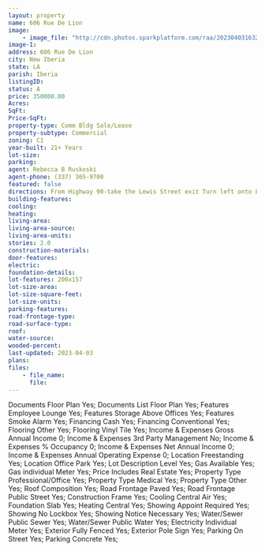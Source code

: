 ```yaml
---
layout: property
name: 606 Rue De Lion 
image:
    - image_file: "http://cdn.photos.sparkplatform.com/raa/20230403163259482104000000.jpg"
image-1:
address: 606 Rue De Lion 
city: New Iberia
state: LA
parish: Iberia
listingID: 
status: A
price: 350000.00
Acres: 
SqFt: 
Price-SqFt: 
property-type: Comm Bldg Sale/Lease
property-subtype: Commercial
zoning: C1
year-built: 21+ Years
lot-size: 
parking: 
agent: Rebecca B Ruskoski
agent-phone: (337) 365-9700
featured: false
directions: From Highway 90-take the Lewis Street exit Turn left onto Lewis Street Turn Right onto Andre Street Turn Left onto Rue De Lion. The building will be on the Right.
building-features: 
cooling: 
heating: 
living-area: 
living-area-source: 
living-area-units: 
stories: 2.0
construction-materials: 
door-features: 
electric: 
foundation-details: 
lot-features: 200x157
lot-size-area: 
lot-size-square-feet: 
lot-size-units: 
parking-features: 
road-frontage-type: 
road-surface-type: 
roof: 
water-source: 
wooded-percent: 
last-updated: 2023-04-03
plans: 
files:
    - file_name:
      file:
---
```

Documents	Floor Plan	Yes;
Documents List	Floor Plan	Yes;
Features	Employee Lounge	Yes;
Features	Storage Above Offices	Yes;
Features	Smoke Alarm	Yes;
Financing	Cash	Yes;
Financing	Conventional	Yes;
Flooring	Other	Yes;
Flooring	Vinyl Tile	Yes;
Income & Expenses	Gross Annual Income	0;
Income & Expenses	3rd Party Management	No;
Income & Expenses	% Occupancy	0;
Income & Expenses	Net Annual Income	0;
Income & Expenses	Annual Operating Expense	0;
Location	Freestanding	Yes;
Location	Office Park	Yes;
Lot Description	Level	Yes;
Gas	Available	Yes;
Gas	individual Meter	Yes;
Price Includes	Real Estate	Yes;
Property Type	Professional/Office	Yes;
Property Type	Medical	Yes;
Property Type	Other	Yes;
Roof	Composition	Yes;
Road Frontage	Paved	Yes;
Road Frontage	Public Street	Yes;
Construction	Frame	Yes;
Cooling	Central Air	Yes;
Foundation	Slab	Yes;
Heating	Central	Yes;
Showing	Appoint Required	Yes;
Showing	No Lockbox	Yes;
Showing	Notice Necessary	Yes;
Water/Sewer	Public Sewer	Yes;
Water/Sewer	Public Water	Yes;
Electricity	Individual Meter	Yes;
Exterior	Fully Fenced	Yes;
Exterior	Pole Sign	Yes;
Parking	On Street	Yes;
Parking	Concrete	Yes;

